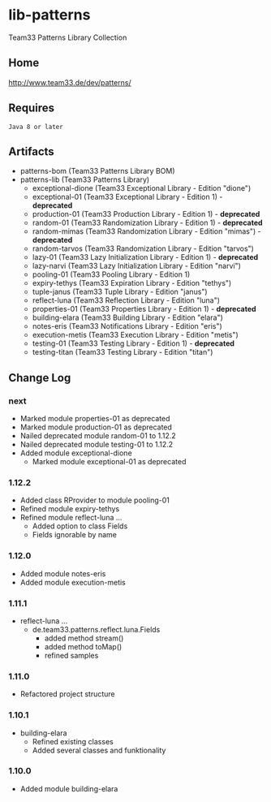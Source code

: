# lib-patterns

Team33 Patterns Library Collection

## Home

http://www.team33.de/dev/patterns/

## Requires

    Java 8 or later

## Artifacts

* patterns-bom (Team33 Patterns Library BOM)
* patterns-lib (Team33 Patterns Library)
  * exceptional-dione (Team33 Exceptional Library - Edition "dione")
  * exceptional-01 (Team33 Exceptional Library - Edition 1) - **deprecated**
  * production-01 (Team33 Production Library - Edition 1) - **deprecated**
  * random-01 (Team33 Randomization Library - Edition 1) - **deprecated**
  * random-mimas (Team33 Randomization Library - Edition "mimas") - **deprecated**
  * random-tarvos (Team33 Randomization Library - Edition "tarvos")
  * lazy-01 (Team33 Lazy Initialization Library - Edition 1) - **deprecated**
  * lazy-narvi (Team33 Lazy Initialization Library - Edition "narvi")
  * pooling-01 (Team33 Pooling Library - Edition 1)
  * expiry-tethys (Team33 Expiration Library - Edition "tethys")
  * tuple-janus (Team33 Tuple Library - Edition "janus")
  * reflect-luna (Team33 Reflection Library - Edition "luna")
  * properties-01 (Team33 Properties Library - Edition 1) - **deprecated**
  * building-elara (Team33 Building Library - Edition "elara")
  * notes-eris (Team33 Notifications Library - Edition "eris")
  * execution-metis (Team33 Execution Library - Edition "metis")
  * testing-01 (Team33 Testing Library - Edition 1) - **deprecated**
  * testing-titan (Team33 Testing Library - Edition "titan")

## Change Log

### next

* Marked module properties-01 as deprecated
* Marked module production-01 as deprecated
* Nailed deprecated module random-01 to 1.12.2
* Nailed deprecated module testing-01 to 1.12.2
* Added module exceptional-dione
  * Marked module exceptional-01 as deprecated

### 1.12.2

* Added class RProvider to module pooling-01
* Refined module expiry-tethys
* Refined module reflect-luna ...
  * Added option <public fields> to class Fields
  * Fields ignorable by name

### 1.12.0

* Added module notes-eris
* Added module execution-metis

### 1.11.1

* reflect-luna ...
  * de.team33.patterns.reflect.luna.Fields
    * added method stream()
    * added method toMap()
    * refined samples

### 1.11.0

* Refactored project structure

### 1.10.1

* building-elara
  * Refined existing classes
  * Added several classes and funktionality

### 1.10.0

* Added module building-elara

